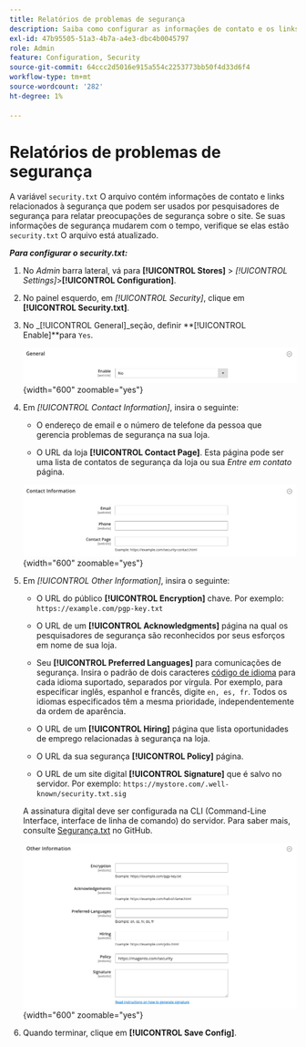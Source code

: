 ```yaml
---
title: Relatórios de problemas de segurança
description: Saiba como configurar as informações de contato e os links relacionados à segurança que podem ser usados por pesquisadores de segurança para relatar problemas de segurança sobre o seu site.
exl-id: 47b95505-51a3-4b7a-a4e3-dbc4b0045797
role: Admin
feature: Configuration, Security
source-git-commit: 64ccc2d5016e915a554c2253773bb50f4d33d6f4
workflow-type: tm+mt
source-wordcount: '282'
ht-degree: 1%

---
```


# Relatórios de problemas de segurança

A variável `security.txt` O arquivo contém informações de contato e links relacionados à segurança que podem ser usados por pesquisadores de segurança para relatar preocupações de segurança sobre o site. Se suas informações de segurança mudarem com o tempo, verifique se elas estão `security.txt` O arquivo está atualizado.

**_Para configurar o security.txt:_**

1. No _Admin_ barra lateral, vá para **[!UICONTROL Stores]** > _[!UICONTROL Settings]_>**[!UICONTROL Configuration]**.

1. No painel esquerdo, em _[!UICONTROL Security]_, clique em **[!UICONTROL Security.txt]**.

1. No _[!UICONTROL General]_seção, definir **[!UICONTROL Enable]**para `Yes`.

   ![Configuração de segurança geral](../configuration-reference/security/assets/txt-general.png){width="600" zoomable="yes"}

1. Em _[!UICONTROL Contact Information]_, insira o seguinte:

   - O endereço de email e o número de telefone da pessoa que gerencia problemas de segurança na sua loja.

   - O URL da loja **[!UICONTROL Contact Page]**. Esta página pode ser uma lista de contatos de segurança da loja ou sua _Entre em contato_ página.

   ![Configuração de informações de contato](../configuration-reference/security/assets/txt-contact-info.png){width="600" zoomable="yes"}

1. Em _[!UICONTROL Other Information]_, insira o seguinte:

   - O URL do público **[!UICONTROL Encryption]** chave. Por exemplo: `https://example.com/pgp-key.txt`

   - O URL de um **[!UICONTROL Acknowledgments]** página na qual os pesquisadores de segurança são reconhecidos por seus esforços em nome de sua loja.

   - Seu **[!UICONTROL Preferred Languages]** para comunicações de segurança. Insira o padrão de dois caracteres [código de idioma](https://en.wikipedia.org/wiki/List_of_ISO_639-1_codes) para cada idioma suportado, separados por vírgula. Por exemplo, para especificar inglês, espanhol e francês, digite `en, es, fr`. Todos os idiomas especificados têm a mesma prioridade, independentemente da ordem de aparência.

   - O URL de um **[!UICONTROL Hiring]** página que lista oportunidades de emprego relacionadas à segurança na loja.

   - O URL da sua segurança **[!UICONTROL Policy]** página.

   - O URL de um site digital **[!UICONTROL Signature]** que é salvo no servidor. Por exemplo: `https://mystore.com/.well-known/security.txt.sig`

   A assinatura digital deve ser configurada na CLI (Command-Line Interface, interface de linha de comando) do servidor. Para saber mais, consulte [Segurança.txt](https://github.com/magento/security-package/blob/1.0-develop/Securitytxt/README.md) no GitHub.

   ![Outras informações](../configuration-reference/security/assets/txt-other-info.png){width="600" zoomable="yes"}

1. Quando terminar, clique em **[!UICONTROL Save Config]**.
